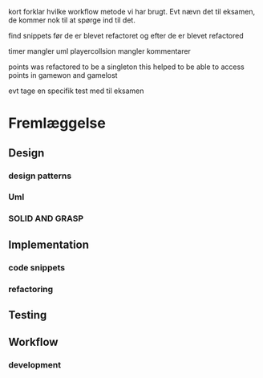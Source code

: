 kort forklar hvilke workflow metode vi har brugt. Evt nævn det til eksamen, de kommer nok til at spørge ind til det. 

find snippets før de er blevet refactoret og efter de er blevet refactored

timer mangler uml
playercollsion mangler kommentarer

points was refactored to be a singleton this helped to be able to access points in gamewon and gamelost

evt tage en specifik test med til eksamen
 

# Fremlæggelse
## Design
### design patterns
### Uml
### SOLID AND GRASP
## Implementation
### code snippets
### refactoring 

## Testing
## Workflow 
### development 
